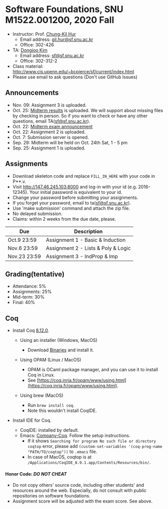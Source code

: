 # Software Foundations, SNU M1522.001200, 2020 Fall

- Instructor: Prof. [Chung-Kil Hur](http://sf.snu.ac.kr/gil.hur)
    + Email address: gil.hur@sf.snu.ac.kr
    + Office: 302-426
- TA: [Dongjoo Kim](http://sf.snu.ac.kr/dongjoo.kim)
    + Email address: sf@sf.snu.ac.kr
    + Office: 302-312-2
- Class material: http://www.cis.upenn.edu/~bcpierce/sf/current/index.html
- Please use email to ask questions (Don't use GitHub Issues)

## Announcements

- Nov. 09: Assignment 3 is uploaded.
- Oct. 25: [Midterm results](https://github.com/snu-sf-class/sf202002/blob/master/MidtermResults.pdf) is uploaded. We will support about missing files by checking in person. So if you want to check or have any other questions, email TA(sf@sf.snu.ac.kr).
- Oct. 22: [Midterm exam announcement](https://github.com/snu-sf-class/sf202002/blob/master/MidtermInstruction.md)
- Oct. 22: Assignment 2 is uploaded.
- Oct. 7: Submission server is opened.
- Sep. 29: Midterm will be held on Oct. 24th Sat, 1 - 5 pm
- Sep. 25: Assignment 1 is uploaded.

## Assignments

- Download skeleton code and replace `FILL_IN_HERE` with your code in P**.v.
- Visit http://147.46.245.103:8000 and log-in with your id (e.g. 2016-12345). Your initial password is equivalent to your id.
- Change your password before submitting your assignments.
- If you forget your password, email to ta(sf@sf.snu.ac.kr).
- Use 'make submission' command and attach the zip file.
- No delayed submission.
- Claims: within 2 weeks from the due date, please.


| Due        	| Description                   	 	 	 	 	 	 	 	 	 	 	 	 	 	|
|------------	|-----------------------------------------------------------------------------------
| Oct.9 23:59  	| Assignment 1 - Basic & Induction 	 	 	 	 	 	 	 	 	 	 	 	 	 	|
| Nov.6 23:59   | Assignment 2 - Lists & Poly & Logic                         |
| Nov.23 23:59  | Assignment 3 - IndProp & Imp                                |

## Grading(tentative)
- Attendance: 5%
- Assignments: 25%
- Mid-term: 30%
- Final: 40%

## Coq

- Install Coq [8.12.0](https://coq.inria.fr).
    + Using an installer (Windows, MacOS)
        * Download [Binaries](https://coq.inria.fr/download) and install it.

    + Using OPAM (Linux / MacOS)
        * OPAM is OCaml package manager, and you can use it to install Coq in Linux.
        * See [https://coq.inria.fr/opam/www/using.html](https://coq.inria.fr/opam/www/using.html).

    + Using brew (MacOS)
        * Run `brew install coq`.
        * Note this wouldn't install CoqIDE.

- Install IDE for Coq.
    + CoqIDE: installed by default.
    + Emacs: [Company-Coq](https://github.com/cpitclaudel/company-coq). Follow the setup instructions.
        * If it shows `Searching for program No such file or directory coqtop` error, please add `(custom-set-variables '(coq-prog-name "PATH/TO/coqtop"))` to `.emacs` file.
        * In case of MacOS, coqtop is at `/Applications/CoqIDE_8.9.1.app/Contents/Resources/bin/`.

#### Honor Code: *DO NOT CHEAT*
- Do not copy others' source code, including other students' and resources around the web. Especially, do not consult with public repositories on software foundations.
- Assignment score will be adjusted with the exam score. See above.
